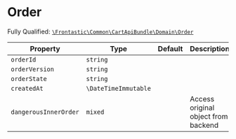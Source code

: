 #  Order

Fully Qualified: [`\Frontastic\Common\CartApiBundle\Domain\Order`](../../../../src/php/CartApiBundle/Domain/Order.php)



Property|Type|Default|Description
--------|----|-------|-----------
`orderId`|`string`||
`orderVersion`|`string`||
`orderState`|`string`||
`createdAt`|`\DateTimeImmutable`||
`dangerousInnerOrder`|`mixed`||Access original object from backend

